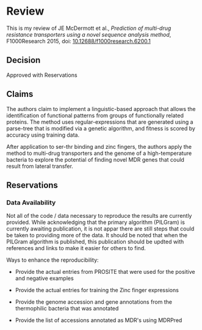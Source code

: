 # Review

This is my review of JE McDermott et al., *Prediction of multi-drug resistance transporters using a novel sequence analysis method*,
F1000Research 2015, doi: [10.12688/f1000research.6200.1](http://dx.doi.org/10.12688/f1000research.6200.1)

## Decision

Approved with Reservations 

## Claims

The authors claim to implement a linguistic-based approach that allows the identification of functional patterns
from groups of functionally related proteins. The method uses regular-expressions that are generated using
a parse-tree that is modified via a genetic algorithm, and fitness is scored by accuracy using training data.

After application to ser-thr binding and zinc fingers, the authors apply the method to multi-drug transporters
and the genome of a high-temperature bacteria to explore the potential of finding novel MDR genes
that could result from lateral transfer.

## Reservations

### Data Availability

Not all of the code / data necessary to reproduce the results are currently provided. While acknowledging that
the primary algorithm (PILGram) is currently awaiting publication, it is not appar there are still steps that could be taken
to providing more of the data. It should be noted that when the PILGram algorithm is published, this publication
should be updted with references and links to make it easier for others to find. 

Ways to enhance the reproducibility:

* Provide the actual entries from PROSITE that were used for the positive and negative examples

* Provide the actual entries for training the Zinc finger expressions

* Provide the genome accession and gene annotations from the thermophilic bacteria that was annotated

* Provide the list of accessions annotated as MDR's using MDRPred
